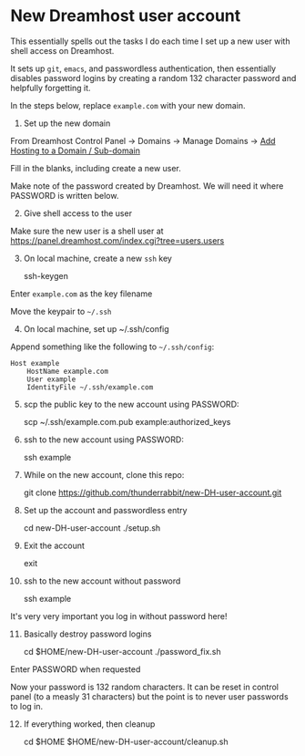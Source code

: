 # New Dreamhost user account

This essentially spells out the tasks I do each time I set up a new user with shell access on Dreamhost.

It sets up `git`, `emacs`, and passwordless authentication, then essentially disables password logins by creating a random 132 character password and helpfully forgetting it.

In the steps below, replace `example.com` with your new domain.

1. Set up the new domain

From Dreamhost Control Panel -> Domains -> Manage Domains -> [Add Hosting to a Domain / Sub-domain](https://panel.dreamhost.com/index.cgi?tree=domain.manage&current_step=Index&next_step=ShowAddhttp&domain=)

Fill in the blanks, including create a new user.

Make note of the password created by Dreamhost.  We will need it where PASSWORD is written below.

2. Give shell access to the user

Make sure the new user is a shell user at https://panel.dreamhost.com/index.cgi?tree=users.users

3. On local machine, create a new `ssh` key

    ssh-keygen

Enter `example.com` as the key filename

Move the keypair to `~/.ssh`

4. On local machine, set up ~/.ssh/config

Append something like the following to `~/.ssh/config`:

    Host example
        HostName example.com
        User example
        IdentityFile ~/.ssh/example.com

5. scp the public key to the new account using PASSWORD:

    scp ~/.ssh/example.com.pub example:authorized_keys

6. ssh to the new account using PASSWORD:

    ssh example

7. While on the new account, clone this repo:

    git clone https://github.com/thunderrabbit/new-DH-user-account.git

8. Set up the account and passwordless entry

    cd new-DH-user-account
    ./setup.sh

9. Exit the account

    exit

10. ssh to the new account without password

    ssh example

It's very very important you log in without password here!

11. Basically destroy password logins

    cd $HOME/new-DH-user-account
    ./password_fix.sh

Enter PASSWORD when requested

Now your password is 132 random characters.  It can be reset in control panel (to a measly 31 characters) but the point is to never user passwords to log in.

12. If everything worked, then cleanup

    cd $HOME
    $HOME/new-DH-user-account/cleanup.sh
